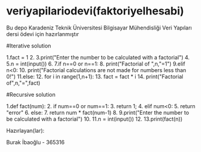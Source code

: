 # veriyapilariodevi(faktoriyelhesabi)
Bu depo Karadeniz Teknik Üniversitesi Bilgisayar Mühendisliği Veri Yapıları dersi ödevi için hazırlanmıştır


#Iterative solution

1.fact = 1
2.
3.print("Enter the number to be calculated with a factorial")
4.
5.n = int(input())
6.
7.if n==0 or n==1:
8.  print("Factorial of ",n,"=1")
9.elif n<0:
10.  print("Factorial calculations are not made for numbers less than 0!")
11.else:
12.  for i in range(1,n+1):
13.    fact = fact * i
14.  print("Factorial of",n,"=",fact)


#Recursive solution

1.def fact(num):
2.  if num==0 or num==1:
3.    return 1;
4.  elif num<0:
5.    return "error"
6.  else:
7.    return num * fact(num-1)
8.
9.print("Enter the number to be calculated with a factorial")
10.
11.n = int(input())
12.
13.print(fact(n))

Hazırlayan(lar):

Burak İbaoğlu - 365316
